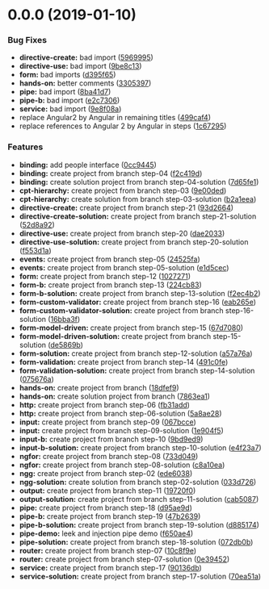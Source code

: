 # 0.0.0 (2019-01-10)

### Bug Fixes

- **directive-create:** bad import ([5969995](https://github.com/Sfeir/angular-200/commit/5969995))
- **directive-use:** bad import ([9be8c13](https://github.com/Sfeir/angular-200/commit/9be8c13))
- **form:** bad imports ([d395f65](https://github.com/Sfeir/angular-200/commit/d395f65))
- **hands-on:** better comments ([3305397](https://github.com/Sfeir/angular-200/commit/3305397))
- **pipe:** bad import ([8ba41d7](https://github.com/Sfeir/angular-200/commit/8ba41d7))
- **pipe-b:** bad import ([e2c7306](https://github.com/Sfeir/angular-200/commit/e2c7306))
- **service:** bad import ([9e8f08a](https://github.com/Sfeir/angular-200/commit/9e8f08a))
- replace Angular2 by Angular in remaining titles ([499caf4](https://github.com/Sfeir/angular-200/commit/499caf4))
- replace references to Angular 2 by Angular in steps ([1c67295](https://github.com/Sfeir/angular-200/commit/1c67295))

### Features

- **binding:** add people interface ([0cc9445](https://github.com/Sfeir/angular-200/commit/0cc9445))
- **binding:** create project from branch step-04 ([f2c419d](https://github.com/Sfeir/angular-200/commit/f2c419d))
- **binding:** create solution project from branch step-04-solution ([7d65fe1](https://github.com/Sfeir/angular-200/commit/7d65fe1))
- **cpt-hierarchy:** create project from branch step-03 ([9e00ded](https://github.com/Sfeir/angular-200/commit/9e00ded))
- **cpt-hierarchy:** create solution from branch step-03-solution ([b2a1eea](https://github.com/Sfeir/angular-200/commit/b2a1eea))
- **directive-create:** create project from branch step-21 ([93d2664](https://github.com/Sfeir/angular-200/commit/93d2664))
- **directive-create-solution:** create project from branch step-21-solution ([52d8a92](https://github.com/Sfeir/angular-200/commit/52d8a92))
- **directive-use:** create project from branch step-20 ([dae2033](https://github.com/Sfeir/angular-200/commit/dae2033))
- **directive-use-solution:** create project from branch step-20-solution ([f553d1a](https://github.com/Sfeir/angular-200/commit/f553d1a))
- **events:** create project from branch step-05 ([24525fa](https://github.com/Sfeir/angular-200/commit/24525fa))
- **events:** create project from branch step-05-solution ([e1d5cec](https://github.com/Sfeir/angular-200/commit/e1d5cec))
- **form:** create project from branch step-12 ([1027271](https://github.com/Sfeir/angular-200/commit/1027271))
- **form-b:** create project from branch step-13 ([224cb83](https://github.com/Sfeir/angular-200/commit/224cb83))
- **form-b-solution:** create project from branch step-13-solution ([f2ec4b2](https://github.com/Sfeir/angular-200/commit/f2ec4b2))
- **form-custom-validator:** create project from branch step-16 ([eab265e](https://github.com/Sfeir/angular-200/commit/eab265e))
- **form-custom-validator-solution:** create project from branch step-16-solution ([16bba3f](https://github.com/Sfeir/angular-200/commit/16bba3f))
- **form-model-driven:** create project from branch step-15 ([67d7080](https://github.com/Sfeir/angular-200/commit/67d7080))
- **form-model-driven-solution:** create project from branch step-15-solution ([de5869b](https://github.com/Sfeir/angular-200/commit/de5869b))
- **form-solution:** create project from branch step-12-solution ([a57a76a](https://github.com/Sfeir/angular-200/commit/a57a76a))
- **form-validation:** create project from branch step-14 ([491c0fe](https://github.com/Sfeir/angular-200/commit/491c0fe))
- **form-validation-solution:** create project from branch step-14-solution ([075676a](https://github.com/Sfeir/angular-200/commit/075676a))
- **hands-on:** create project from branch ([18dfef9](https://github.com/Sfeir/angular-200/commit/18dfef9))
- **hands-on:** create solution project from branch ([7863ea1](https://github.com/Sfeir/angular-200/commit/7863ea1))
- **http:** create project from branch step-06 ([fb31add](https://github.com/Sfeir/angular-200/commit/fb31add))
- **http:** create project from branch step-06-solution ([5a8ae28](https://github.com/Sfeir/angular-200/commit/5a8ae28))
- **input:** create project from branch step-09 ([067bcce](https://github.com/Sfeir/angular-200/commit/067bcce))
- **input:** create project from branch step-09-solution ([1e904f5](https://github.com/Sfeir/angular-200/commit/1e904f5))
- **input-b:** create project from branch step-10 ([9bd9ed9](https://github.com/Sfeir/angular-200/commit/9bd9ed9))
- **input-b-solution:** create project from branch step-10-solution ([e4f23a7](https://github.com/Sfeir/angular-200/commit/e4f23a7))
- **ngfor:** create project from branch step-08 ([733d049](https://github.com/Sfeir/angular-200/commit/733d049))
- **ngfor:** create project from branch step-08-solution ([c8a10ea](https://github.com/Sfeir/angular-200/commit/c8a10ea))
- **ngg:** create project from branch step-02 ([ede6038](https://github.com/Sfeir/angular-200/commit/ede6038))
- **ngg-solution:** create solution from branch step-02-solution ([033d726](https://github.com/Sfeir/angular-200/commit/033d726))
- **output:** create project from branch step-11 ([19720f0](https://github.com/Sfeir/angular-200/commit/19720f0))
- **output-solution:** create project from branch step-11-solution ([cab5087](https://github.com/Sfeir/angular-200/commit/cab5087))
- **pipe:** create project from branch step-18 ([d95ae9d](https://github.com/Sfeir/angular-200/commit/d95ae9d))
- **pipe-b:** create project from branch step-19 ([47b2639](https://github.com/Sfeir/angular-200/commit/47b2639))
- **pipe-b-solution:** create project from branch step-19-solution ([d885174](https://github.com/Sfeir/angular-200/commit/d885174))
- **pipe-demo:** leek and injection pipe demo ([f650ae4](https://github.com/Sfeir/angular-200/commit/f650ae4))
- **pipe-solution:** create project from branch step-18-solution ([072db0b](https://github.com/Sfeir/angular-200/commit/072db0b))
- **router:** create project from branch step-07 ([10c8f9e](https://github.com/Sfeir/angular-200/commit/10c8f9e))
- **router:** create project from branch step-07-solution ([0e39452](https://github.com/Sfeir/angular-200/commit/0e39452))
- **service:** create project from branch step-17 ([90136db](https://github.com/Sfeir/angular-200/commit/90136db))
- **service-solution:** create project from branch step-17-solution ([70ea51a](https://github.com/Sfeir/angular-200/commit/70ea51a))
